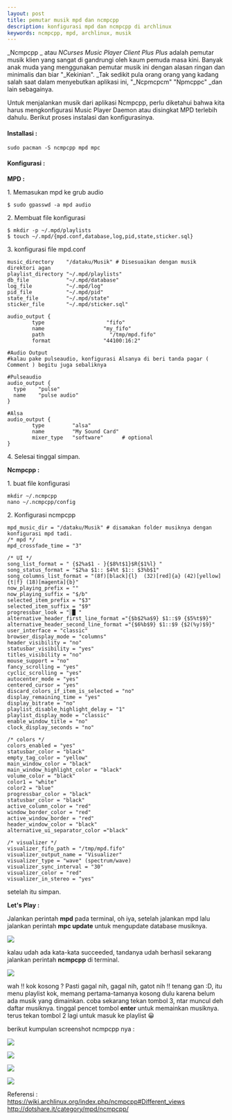 ```yaml
---
layout: post
title: pemutar musik mpd dan ncmpcpp
description: konfigurasi mpd dan ncmpcpp di archlinux
keywords: ncmpcpp, mpd, archlinux, musik
---
```


_Ncmpcpp _ atau  _NCurses Music Player Client Plus Plus_ adalah pemutar musik klien yang sangat di gandrungi oleh kaum pemuda masa kini. Banyak anak muda yang menggunakan pemutar musik ini dengan alasan ringan dan minimalis dan biar "_Kekinian". _Tak sedikit pula orang orang yang kadang salah saat dalam menyebutkan aplikasi ini, "_Ncpmcpcm" "Npmcppc" _dan lain sebagainya.

Untuk menjalankan musik dari aplikasi Ncmpcpp, perlu diketahui bahwa kita harus mengkonfigurasi Music Player Daemon atau disingkat MPD terlebih dahulu. Berikut proses instalasi dan konfigurasinya.

#### Installasi :

    sudo pacman -S ncmpcpp mpd mpc

#### Konfigurasi :

**MPD :**  

1\. Memasukan mpd ke grub audio

    $ sudo gpasswd -a mpd audio

2\. Membuat file konfigurasi

    $ mkdir -p ~/.mpd/playlists
    $ touch ~/.mpd/{mpd.conf,database,log,pid,state,sticker.sql}

3\. konfigurasi file mpd.conf

    music_directory    "/dataku/Musik" # Disesuaikan dengan musik direktori agan
    playlist_directory "~/.mpd/playlists"
    db_file            "~/.mpd/database"
    log_file           "~/.mpd/log"
    pid_file           "~/.mpd/pid"
    state_file         "~/.mpd/state"
    sticker_file       "~/.mpd/sticker.sql"
    
    audio_output {
            type                    "fifo"
            name                   "my_fifo"
            path                     "/tmp/mpd.fifo"
            format                 "44100:16:2"
    
    #Audio Output
    #kalau pake pulseaudio, konfigurasi Alsanya di beri tanda pagar ( Comment ) begitu juga sebaliknya
    
    #Pulseaudio
    audio_output {
      type    "pulse"
      name    "pulse audio"
    }
    
    #Alsa
    audio_output {
            type         "alsa"
            name         "My Sound Card"
            mixer_type   "software"      # optional
    }

4\. Selesai tinggal simpan.

**Ncmpcpp :**

1\. buat file konfigurasi  

    mkdir ~/.ncmpcpp
    nano ~/.ncmpcpp/config


2\. Konfigurasi ncmpcpp

    mpd_music_dir = "/dataku/Musik" # disamakan folder musiknya dengan konfigurasi mpd tadi.
    /* mpd */
    mpd_crossfade_time = "3"
    
    /* UI */
    song_list_format = " {$2%a$1 - }{$8%t$1}$R{$1%l} "
    song_status_format = "$2%a $1:: $4%t $1:: $3%b$1"
    song_columns_list_format = "(8f)[black]{l}  (32)[red]{a} (42)[yellow]{t|f} (18)[magenta]{b}"
    now_playing_prefix = ""
    now_playing_suffix = "$/b"
    selected_item_prefix = "$3"
    selected_item_suffix = "$9"
    progressbar_look = "░█ "
    alternative_header_first_line_format ="{$b$2%a$9} $1::$9 {$5%t$9}"
    alternative_header_second_line_format ="{$6%b$9} $1::$9 {$2(%y)$9}"
    user_interface = "classic"
    browser_display_mode = "columns"
    header_visibility = "no"
    statusbar_visibility = "yes"
    titles_visibility = "no"
    mouse_support = "no"
    fancy_scrolling = "yes"
    cyclic_scrolling = "yes"
    autocenter_mode = "yes"
    centered_cursor = "yes"
    discard_colors_if_item_is_selected = "no"
    display_remaining_time = "yes"
    display_bitrate = "no"
    playlist_disable_highlight_delay = "1"
    playlist_display_mode = "classic"
    enable_window_title = "no"
    clock_display_seconds = "no"
    
    /* colors */
    colors_enabled = "yes"
    statusbar_color = "black"
    empty_tag_color = "yellow"
    main_window_color = "black"
    main_window_highlight_color = "black"
    volume_color = "black"
    color1 = "white"
    color2 = "blue"
    progressbar_color = "black"
    statusbar_color = "black"
    active_column_color = "red"
    window_border_color = "red"
    active_window_border = "red"
    header_window_color = "black"
    alternative_ui_separator_color ="black"
    
    /* visualizer */
    visualizer_fifo_path = "/tmp/mpd.fifo"
    visualizer_output_name = "Visualizer"
    visualizer_type = "wave" (spectrum/wave)
    visualizer_sync_interval = "30"
    visualizer_color = "red"
    visualizer_in_stereo = "yes"

setelah itu simpan.

**Let's Play :**

Jalankan perintah **mpd** pada terminal, oh iya, setelah jalankan mpd lalu jalankan perintah **mpc update** untuk mengupdate database musiknya.

![][1]

kalau udah ada kata-kata succeeded, tandanya udah berhasil sekarang jalankan perintah **ncmpcpp** di terminal.

![][2]

wah !! kok kosong ?  Pasti gagal nih, gagal nih, gatot nih !! 
tenang gan :D, itu menu playlist kok, memang pertama-tamanya kosong dulu karena belum ada musik yang dimainkan. coba sekarang tekan tombol 3, ntar muncul deh daftar musiknya. tinggal pencet tombol **enter** untuk memainkan musiknya. terus tekan tombol 2 lagi untuk masuk ke playlist 😀

berikut kumpulan screenshot ncmpcpp nya :

![][3]


![][4]


![][5]


![][6]

Referensi :  
https://wiki.archlinux.org/index.php/ncmpcpp#Different_views  
http://dotshare.it/category/mpd/ncmpcpp/

[1]: http://www.kawainaaa.com/wp-content/uploads/2014/08/Screenshot-2Bfrom-2B2014-08-15-2B10-3A25-3A23.png
[2]: http://www.kawainaaa.com/wp-content/uploads/2014/08/Screenshot-2Bfrom-2B2014-08-15-2B10-3A33-3A48.png
[3]: http://www.kawainaaa.com/wp-content/uploads/2014/08/Screenshot-2Bfrom-2B2014-08-15-2B10-3A41-3A10.png
[4]: http://www.kawainaaa.com/wp-content/uploads/2014/08/Screenshot-2Bfrom-2B2014-08-15-2B10-3A42-3A37.png
[5]: http://www.kawainaaa.com/wp-content/uploads/2014/08/Screenshot-2Bfrom-2B2014-08-15-2B10-3A42-3A50.png
[6]: http://www.kawainaaa.com/wp-content/uploads/2014/08/Screenshot-2Bfrom-2B2014-08-15-2B10-3A43-3A04.png